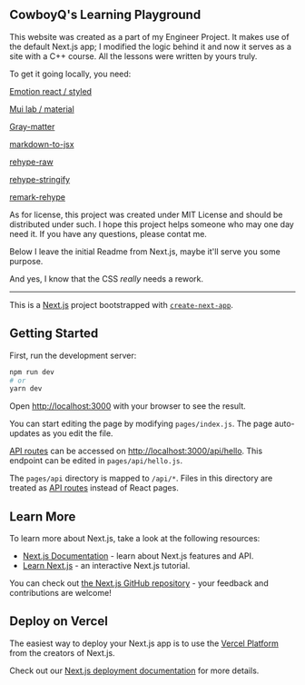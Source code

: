 ## CowboyQ's Learning Playground

This website was created as a part of my Engineer Project.
It makes use of the default Next.js app; I modified the logic behind it and now it serves as a site with a C++ course.
All the lessons were written by yours truly.

To get it going locally, you need:

[Emotion react / styled](https://emotion.sh/docs/@emotion/styled)

[Mui lab / material](https://mui.com/components/about-the-lab/)

[Gray-matter](https://www.npmjs.com/package/gray-matter)

[markdown-to-jsx](https://www.npmjs.com/package/markdown-to-jsx)

[rehype-raw](https://www.npmjs.com/package/rehype-raw)

[rehype-stringify](https://www.npmjs.com/package/rehype-stringify)

[remark-rehype](https://www.npmjs.com/package/remark-rehype)

As for license, this project was created under MIT License and should be distributed under such.
I hope this project helps someone who may one day need it.
If you have any questions, please contat me.

Below I leave the initial Readme from Next.js, maybe it'll serve you some purpose.

And yes, I know that the CSS *really* needs a rework.


----------------------------------------------------------------------------------------------------------------------------------------------------------------


This is a [Next.js](https://nextjs.org/) project bootstrapped with [`create-next-app`](https://github.com/vercel/next.js/tree/canary/packages/create-next-app).

## Getting Started

First, run the development server:

```bash
npm run dev
# or
yarn dev
```

Open [http://localhost:3000](http://localhost:3000) with your browser to see the result.

You can start editing the page by modifying `pages/index.js`. The page auto-updates as you edit the file.

[API routes](https://nextjs.org/docs/api-routes/introduction) can be accessed on [http://localhost:3000/api/hello](http://localhost:3000/api/hello). This endpoint can be edited in `pages/api/hello.js`.

The `pages/api` directory is mapped to `/api/*`. Files in this directory are treated as [API routes](https://nextjs.org/docs/api-routes/introduction) instead of React pages.

## Learn More

To learn more about Next.js, take a look at the following resources:

- [Next.js Documentation](https://nextjs.org/docs) - learn about Next.js features and API.
- [Learn Next.js](https://nextjs.org/learn) - an interactive Next.js tutorial.

You can check out [the Next.js GitHub repository](https://github.com/vercel/next.js/) - your feedback and contributions are welcome!

## Deploy on Vercel

The easiest way to deploy your Next.js app is to use the [Vercel Platform](https://vercel.com/new?utm_medium=default-template&filter=next.js&utm_source=create-next-app&utm_campaign=create-next-app-readme) from the creators of Next.js.

Check out our [Next.js deployment documentation](https://nextjs.org/docs/deployment) for more details.
